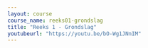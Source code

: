 ```yaml
---
layout: course
course_name: reeks01-grondslag
title: "Reeks 1 - Grondslag"
youtubeurl: "https://youtu.be/bO-Wg1JNnIM"
---
```

